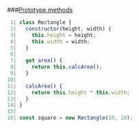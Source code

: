 ###[Prototype methods](http://jsbin.com/pepoher/edit?js,console)

```javascript
 1| class Rectangle {
 2|   constructor(height, width) {
 3|     this.height = height;
 4|     this.width = width;
 5|   }
 6|   
 7|   get area() {
 8|     return this.calcArea();
 9|   }
10| 
11|   calcArea() {
12|     return this.height * this.width;
13|   }
14| }
15| 
16| const square = new Rectangle(10, 10);
```

